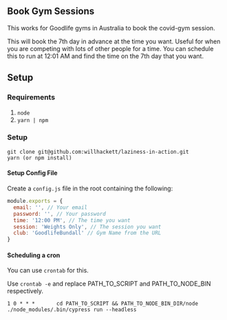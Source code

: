 ## Book Gym Sessions

This works for Goodlife gyms in Australia to book the covid-gym session.

This will book the 7th day in advance at the time you want. Useful for when you are competing with lots of other people for a time. You can schedule this to run at 12:01 AM and find the time on the 7th day that you want.

## Setup

### Requirements

1. `node`
2. `yarn | npm`

### Setup

```
git clone git@github.com:willhackett/laziness-in-action.git
yarn (or npm install)
```

#### Setup Config File

Create a `config.js` file in the root containing the following:

```js
module.exports = {
  email: '', // Your email
  password: '', // Your password
  time: '12:00 PM', // The time you want
  session: 'Weights Only', // The session you want
  club: 'GoodlifeBundall' // Gym Name from the URL
}
```

#### Scheduling a cron

You can use `crontab` for this.

Use `crontab -e` and replace PATH_TO_SCRIPT and PATH_TO_NODE_BIN respectively.


```
1 0 * * *       cd PATH_TO_SCRIPT && PATH_TO_NODE_BIN_DIR/node ./node_modules/.bin/cypress run --headless
```

